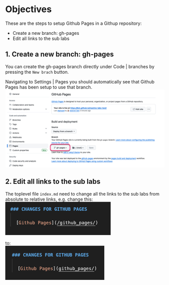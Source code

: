 # Objectives
These are the steps to setup Github Pages in a Githup repository:

* Create a new branch: gh-pages
* Edit all links to the sub labs


## 1. Create a new branch: gh-pages

You can create the gh-pages branch directly under Code | branches by pressing the `New brach` button.

Navigating to Settings | Pages you should automatically see that Github Pages has been setup to use that branch.
![Github Pages](img/gh_pages_01.png)

## 2. Edit all links to the sub labs

The toplevel file `index.md` need to change all the links to the sub labs from absolute to relative links, e.g. change this:</br>
![Lab LInk Before](img/gh_pages_02.png)


to:</br>
![Lab LInk After](img/gh_pages_03.png)



